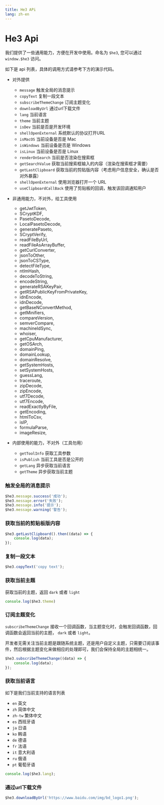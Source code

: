 ```yaml
---
title: He3 APi
lang: zh-en
---
```


# He3 Api

我们提供了一些通用能力，方便在开发中使用。命名为 `$he3`, 您可以通过 `window.$he3` 访问。

如下是 api 列表，具体的调用方式请参考下方的演示代码。

* 对外提供
  * `message` 触发全局的消息提示
  * `copyText` 复制一段文本
  * `subscribeThemeChange` 订阅主题变化
  * `downloadByUrl` 通过url下载文件
  * `lang` 当前语言
  * `theme` 当前主题
  * `isDev` 当前是否是开发环境
  * `shellOpenExternal` 系统默认的协议打开URL
  * `isMacOS` 当前设备是否是 Mac
  * `isWindows` 当前设备是否是 Windows
  * `isLinux` 当前设备是否是 Linux
  * `renderOnSearch` 当前是否渲染在搜索框
  * `getSearchValue` 获取当前搜索框输入的内容（渲染在搜索框才需要）
  * `getLastClipboard` 获取当前的剪贴版内容（考虑用户信息安全，确认是否对外暴露）
  * `shellOpenExternal` 使用浏览器打开一个 URL
  * `useClipboardCallBack` 使用了剪贴板的回调，触发该回调通知用户

* 非通用能力，不对外，给工具使用
  * getJwtToken,
  * SCryptKDF,
  * PasetoDecode,
  * LocalPasetoDecode,
  * generatePaseto,
  * SCryptVerify,
  * readFileByUrl,
  * readFileAsArrayBuffer,
  * getCurlConverter,
  * jsonToOther,
  * jsonToCSType,
  * detectFileType,
  * ntlmHash,
  * decodeToString,
  * encodeString,
  * generateRSAKeyPair,
  * getRSAPublicKeyFromPrivateKey,
  * idnEncode,
  * idnDecode,
  * getBaseNConvertMethod,
  * getMinifiers,
  * compareVersion,
  * semverCompare,
  * machineIdSync,
  * whoiser,
  * getCpuManufacturer,
  * getOSArch,
  * domainPing,
  * domainLookup,
  * domainResolve,
  * getSystemHosts,
  * setSystemHosts,
  * guessLang,
  * traceroute,
  * zipDecode,
  * zipEncode,
  * utf7Decode,
  * utf7Encode,
  * readExactlyByFile,
  * getEncoding,
  * htmlToCsv,
  * isIP,
  * formulaParse,
  * imageResize,
  
* 内部使用的能力，不对外（工具勿用）
  * `getToolInfo` 获取工具参数
  * `isPublish` 当前工具是否是公开的
  * `getLang` 异步获取当前语言
  * `getTheme` 异步获取当前主题

### 触发全局的消息提示

```js
$he3.message.success('成功');
$he3.message.error('失败');
$he3.message.info('提示');
$he3.message.warning('警告');
```

### 获取当前的剪贴板版内容

```js
$he3.getLastClipboard().then((data) => {
    console.log(data);
});
```

### 复制一段文本

```js
$he3.copyText('copy text');
```

### 获取当前主题

获取当前的主题，返回 `dark` 或者 `light`

```js
console.log($he3.theme)
```

### 订阅主题变化

`subscribeThemeChange` 接收一个回调函数，当主题变化时，会触发回调函数，回调函数会返回当前的主题， `dark` 或者 `light`。

开发者无需关注当前主题是跟随系统主题，还是用户自定义主题，只需要订阅该事件，然后根据主题变化来做相应的处理即可，我们会保持全局的主题相统一。

```js
$he3.subscribeThemeChange((data) => {
    console.log(data);
});
```

### 获取当前语言

如下是我们当前支持的语言列表

* `en` 英文
* `zh` 简体中文
* `zh-tw` 繁体中文
* `es` 西班牙语
* `ja` 日语
* `ko` 韩语
* `de` 德语
* `fr` 法语
* `it` 意大利语
* `ru` 俄语
* `pt` 葡萄牙语

```js
console.log($he3.lang);
```

### 通过url下载文件

```js
$he3.downloadByUrl('https://www.baidu.com/img/bd_logo1.png');
```

